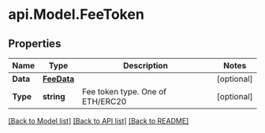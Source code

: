# api.Model.FeeToken

## Properties

Name | Type | Description | Notes
------------ | ------------- | ------------- | -------------
**Data** | [**FeeData**](FeeData.md) |  | [optional] 
**Type** | **string** | Fee token type. One of ETH/ERC20 | [optional] 

[[Back to Model list]](../README.md#documentation-for-models) [[Back to API list]](../README.md#documentation-for-api-endpoints) [[Back to README]](../README.md)

